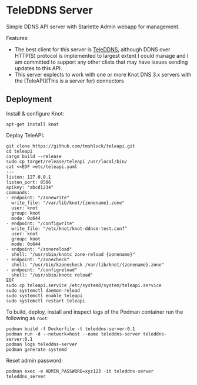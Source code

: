 # TeleDDNS Server

Simple DDNS API server with Starlette Admin webapp for management.

Features:
* The best client for this server is [TeleDDNS](https://github.com/tmshlvck/teleddns), although DDNS over HTTP(S) protocol is implemented to largest extent I could manage and I am committed to support any other cliets that may have issues sending updates to this API.
* This server explects to work with one or more Knot DNS 3.x servers with the [TeleAPI](This is a server for) connectors

## Deployment

Install & configure Knot:
```
apt-get install knot
```

Deploy TeleAPI:
```
git clone https://github.com/tmshlvck/teleapi.git
cd teleapi
cargo build --release
sudo cp target/release/teleapi /usr/local/bin/
cat <<EOF >etc/teleapi.yaml
---
listen: 127.0.0.1
listen_port: 8586
apikey: "abcd1234"
commands:
- endpoint: "/zonewrite"
  write_file: "/var/lib/knot/{zonename}.zone"
  user: knot
  group: knot
  mode: 0o644
- endpoint: "/configwrite"
  write_file: "/etc/knot/knot-ddnsm-test.conf"
  user: knot
  group: knot
  mode: 0o644
- endpoint: "/zonereload"
  shell: "/usr/sbin/knotc zone-reload {zonename}"
- endpoint: "/zonecheck"
  shell: "/usr/bin/kzonecheck /var/lib/knot/{zonename}.zone"
- endpoint: "/configreload"
  shell: "/usr/sbin/knotc reload"
EOF
sudo cp teleapi.service /etc/systemd/system/teleapi.service
sudo systemctl daemon-reload
sudo systemctl enable teleapi
sudo systemctl restart teleapi
```

To build, deploy, install and inspect logs of the Podman container run
the following as `root`:
```
podman build -f Dockerfile -t teleddns-server:0.1
podman run -d --network=host --name teleddns-server teleddns-server:0.1
podman logs teleddns-server
podman generate systemd
```

Reset admin password:
```
podman exec -e ADMIN_PASSWORD=xyz123 -it teleddns-server teleddns_server
```